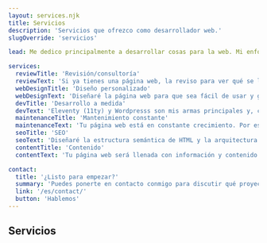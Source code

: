 ```yaml
---
layout: services.njk
title: Servicios
description: 'Servicios que ofrezco como desarrollador web.'
slugOverride: 'servicios'

lead: Me dedico principalmente a desarrollar cosas para la web. Mi enfoque es HTML semántico, algo de CSS y una pizca de JavaScript para darle sabor. Doy valor al rendimiento, la accesibilidad, la simplicidad y el soporte a largo plazo.

services:
  reviewTitle: 'Revisión/consultoría'
  reviewText: 'Si ya tienes una página web, la reviso para ver qué se le puede hacer para mejorar. So no, te hago una consultoría para asesorarte y conseguir una buena impresión en los visitantes.'
  webDesignTitle: 'Diseño personalizado'
  webDesignText: 'Diseñaré la página web para que sea fácil de usar y guíe a los visitantes al objetivo. Los diseños serán responsivos para pantallas grandes y pequeñas, también serán visualmente atractivos.'
  devTitle: 'Desarrollo a medida'
  devText: 'Eleventy (11ty) y Wordpresss son mis armas principales y, con tus objetivos presentes, haré que la página web sea flexible y rápida. Bien sea una landing page, un blog o algo más grande.'
  maintenanceTitle: 'Mantenimiento constante'
  maintenanceText: 'Tu página web está en constante crecimiento. Por eso mantendré la página a tono, lista para alguna futura modificación bien sea algo nuevo o hacerle mejoras. Actualizaciones de seguridad y rendimiento incluidas.'
  seoTitle: 'SEO'
  seoText: 'Diseñaré la estructura semántica de HTML y la arquitectura de la información para que los buscadores entiendan mejor tu contenido. Esto ayudará a mejorar el posicionamiento orgánico.'
  contentTitle: 'Contenido'
  contentText: 'Tu página web será llenada con información y contenido relevante a tu campo para así reforzar la identidad única de tu marca. El contenido puede ser artículos, blogs, descripciones de productos, entre otras.'

contact:
  title: '¿Listo para empezar?'
  summary: 'Puedes ponerte en contacto conmigo para discutir qué proyecto quieres y cómo se puede hacer.'
  link: '/es/contact/'
  button: 'Hablemos'
---
```


## Servicios